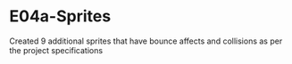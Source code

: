 # E04a-Sprites
Created 9 additional sprites that have bounce affects and collisions as per the project specifications
